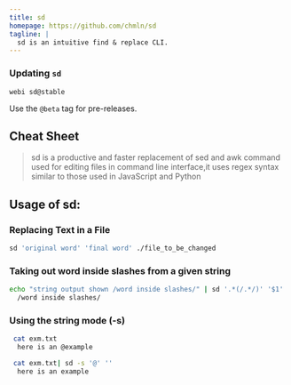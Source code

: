 ```yaml
---
title: sd
homepage: https://github.com/chmln/sd
tagline: |
  sd is an intuitive find & replace CLI.
---
```


### Updating `sd`

`webi sd@stable`

Use the `@beta` tag for pre-releases.

## Cheat Sheet

> sd is a productive and faster replacement of sed and awk command used for
> editing files in command line interface,it uses regex syntax similar to those
> used in JavaScript and Python

## Usage of sd:

### Replacing Text in a File

```bash
sd 'original word' 'final word' ./file_to_be_changed
```

### Taking out word inside slashes from a given string

```bash
echo "string output shown /word inside slashes/" | sd '.*(/.*/)' '$1'
  /word inside slashes/
```

### Using the string mode (-s)

```bash
 cat exm.txt
  here is an @example

 cat exm.txt| sd -s '@' ''
  here is an example
```
